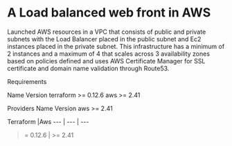# A Load balanced web front in AWS
Launched AWS resources in a VPC that consists of public and private subnets with the Load Balancer placed in the public subnet and Ec2 instances placed in the private subnet.
This infrastructure has a minimum of 2 instances and a maximum of 4 that scales across 3 availability zones based on policies defined and uses AWS Certificate Manager for SSL certificate and domain name validation through Route53.

Requirements

Name	Version
terraform	>= 0.12.6
aws	>= 2.41

Providers
Name	Version
aws	>= 2.41

Terraform |Aws 
--- | --- | ---  
>= 0.12.6 | >= 2.41 
